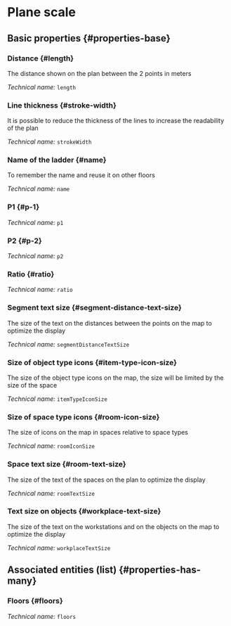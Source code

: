 # Plane scale
<!--- THIS FILE IS GENERATED PLEASE DO NOT EDIT IT DIRECTLY --->



<OH code="mapScale"/>


## Basic properties {#properties-base}

### Distance {#length}

The distance shown on the plan between the 2 points in meters

*Technical name:* ```length```
<PH code="mapScale:length"/>

### Line thickness {#stroke-width}

It is possible to reduce the thickness of the lines to increase the readability of the plan

*Technical name:* ```strokeWidth```
<PH code="mapScale:strokeWidth"/>

### Name of the ladder {#name}

To remember the name and reuse it on other floors

*Technical name:* ```name```
<PH code="mapScale:name"/>

### P1 {#p-1}



*Technical name:* ```p1```
<PH code="mapScale:p1"/>

### P2 {#p-2}



*Technical name:* ```p2```
<PH code="mapScale:p2"/>

### Ratio {#ratio}



*Technical name:* ```ratio```
<PH code="mapScale:ratio"/>

### Segment text size {#segment-distance-text-size}

The size of the text on the distances between the points on the map to optimize the display

*Technical name:* ```segmentDistanceTextSize```
<PH code="mapScale:segmentDistanceTextSize"/>

### Size of object type icons {#item-type-icon-size}

The size of the object type icons on the map, the size will be limited by the size of the space

*Technical name:* ```itemTypeIconSize```
<PH code="mapScale:itemTypeIconSize"/>

### Size of space type icons {#room-icon-size}

The size of icons on the map in spaces relative to space types

*Technical name:* ```roomIconSize```
<PH code="mapScale:roomIconSize"/>

### Space text size {#room-text-size}

The size of the text of the spaces on the plan to optimize the display

*Technical name:* ```roomTextSize```
<PH code="mapScale:roomTextSize"/>

### Text size on objects {#workplace-text-size}

The size of the text on the workstations and on the objects on the map to optimize the display

*Technical name:* ```workplaceTextSize```
<PH code="mapScale:workplaceTextSize"/>




## Associated entities (list) {#properties-has-many}

### Floors {#floors}



*Technical name:* ```floors```
<PH code="mapScale:floors"/>




